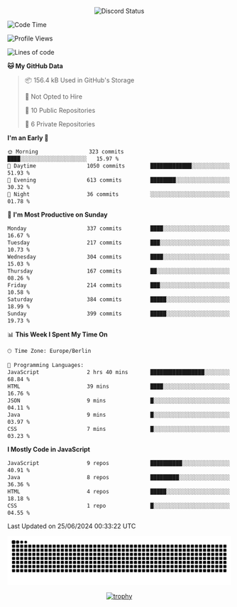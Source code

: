<!-- Discord Status -->
<p align="center">
  <img src="https://lanyard.cnrad.dev/api/531896089096486922?borderRadius=30px" alt="Discord Status" />
</p>

<!--START_SECTION:waka-->
![Code Time](http://img.shields.io/badge/Code%20Time-889%20hrs%2042%20mins-blue)

![Profile Views](http://img.shields.io/badge/Profile%20Views-0-blue)

![Lines of code](https://img.shields.io/badge/From%20Hello%20World%20I%27ve%20Written-3.9%20million%20lines%20of%20code-blue)

**🐱 My GitHub Data** 

> 📦 156.4 kB Used in GitHub's Storage 
 > 
> 🚫 Not Opted to Hire
 > 
> 📜 10 Public Repositories 
 > 
> 🔑 6 Private Repositories 
 > 
**I'm an Early 🐤** 

```text
🌞 Morning                323 commits         ████░░░░░░░░░░░░░░░░░░░░░   15.97 % 
🌆 Daytime                1050 commits        █████████████░░░░░░░░░░░░   51.93 % 
🌃 Evening                613 commits         ████████░░░░░░░░░░░░░░░░░   30.32 % 
🌙 Night                  36 commits          ░░░░░░░░░░░░░░░░░░░░░░░░░   01.78 % 
```
📅 **I'm Most Productive on Sunday** 

```text
Monday                   337 commits         ████░░░░░░░░░░░░░░░░░░░░░   16.67 % 
Tuesday                  217 commits         ███░░░░░░░░░░░░░░░░░░░░░░   10.73 % 
Wednesday                304 commits         ████░░░░░░░░░░░░░░░░░░░░░   15.03 % 
Thursday                 167 commits         ██░░░░░░░░░░░░░░░░░░░░░░░   08.26 % 
Friday                   214 commits         ███░░░░░░░░░░░░░░░░░░░░░░   10.58 % 
Saturday                 384 commits         █████░░░░░░░░░░░░░░░░░░░░   18.99 % 
Sunday                   399 commits         █████░░░░░░░░░░░░░░░░░░░░   19.73 % 
```


📊 **This Week I Spent My Time On** 

```text
🕑︎ Time Zone: Europe/Berlin

💬 Programming Languages: 
JavaScript               2 hrs 40 mins       █████████████████░░░░░░░░   68.84 % 
HTML                     39 mins             ████░░░░░░░░░░░░░░░░░░░░░   16.76 % 
JSON                     9 mins              █░░░░░░░░░░░░░░░░░░░░░░░░   04.11 % 
Java                     9 mins              █░░░░░░░░░░░░░░░░░░░░░░░░   03.97 % 
CSS                      7 mins              █░░░░░░░░░░░░░░░░░░░░░░░░   03.23 % 
```

**I Mostly Code in JavaScript** 

```text
JavaScript               9 repos             ██████████░░░░░░░░░░░░░░░   40.91 % 
Java                     8 repos             █████████░░░░░░░░░░░░░░░░   36.36 % 
HTML                     4 repos             █████░░░░░░░░░░░░░░░░░░░░   18.18 % 
CSS                      1 repo              █░░░░░░░░░░░░░░░░░░░░░░░░   04.55 % 
```




 Last Updated on 25/06/2024 00:33:22 UTC
<!--END_SECTION:waka-->

<!-- GitHub Contribution Snake -->
<p align="center">
  <img src="https://raw.githubusercontent.com/vxnsin/vxnsin/output/github-contribution-grid-snake-dark.svg" alt="GitHub Contribution Snake" />
</p>

<!-- GitHub Trophy -->
<p align="center">
  <a href="https://github.com/ryo-ma/github-profile-trophy">
    <img src="https://github-profile-trophy.vercel.app/?username=vxnsin&theme=onedark" alt="trophy" />
  </a>
</p>
